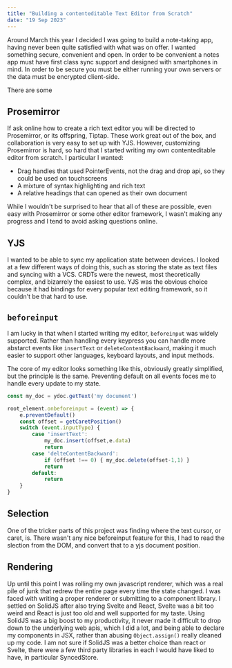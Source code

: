 ```yaml
---
title: "Building a contenteditable Text Editor from Scratch"
date: "19 Sep 2023"
---
```

Around March this year I decided I was going to build a note-taking app, having never been quite satisfied with what was on offer. I wanted something secure, convenient and open. In order to be convenient a notes app must have first class sync support and designed with smartphones in mind. In order to be secure you must be either running your own servers or the data must be encrypted client-side.

There are some 

## Prosemirror
If ask online how to create a rich text editor you will be directed to Prosemirror, or its offspring, Tiptap. These work great out of the box, and collaboration is very easy to set up with YJS. However, customizing Prosemirror is hard, so hard that I started writing my own contenteditable editor from scratch. I particular I wanted:
- Drag handles that used PointerEvents, not the drag and drop api, so they could be used on touchscreens
- A mixture of syntax highlighting and rich text
- A relative headings that can opened as their own document

While I wouldn't be surprised to hear that all of these are possible, even easy with Prosemirror or some other editor framework, I wasn't making any progress and I tend to avoid asking questions online.

## YJS
I wanted to be able to sync my application state between devices. I looked at a few different ways of doing this, such as storing the state as text files and syncing with a VCS. CRDTs were the newest, most theoretically complex, and bizarrely the easiest to use. YJS was the obvious choice because it had bindings for every popular text editing framework, so it couldn't be that hard to use.

## `beforeinput`
I am lucky in that when I started writing my editor, `beforeinput` was widely supported.
Rather than handling every keypress you can handle more abstarct events like `insertText` or `deleteContentBackward`, making it much easier to support other languages, keyboard layouts, and input methods. 

The core of my editor looks something like this, obviously greatly simplified, but the principle is the same. Preventing default on all events foces me to handle every update to my state.

```js
const my_doc = ydoc.getText('my document')

root_element.onbeforeinput = (event) => {
    e.preventDefault()
    const offset = getCaretPosition()
    switch (event.inputType) {
        case 'insertText':
            my_doc.insert(offset,e.data)
            return
        case 'delteContentBackward':
            if (offset !== 0) { my_doc.delete(offset-1,1) }
            return
        default:
            return
    }
}
```

## Selection
One of the tricker parts of this project was finding where the text cursor, or caret, is. There wasn't any nice beforeinput feature for this, I had to read the slection from the DOM, and convert that to a yjs document position.

## Rendering
Up until this point I was rolling my own javascript renderer, which was a real pile of junk that redrew the entire page every time the state changed. I was faced with writing a proper renderer or submitting to a component library. I settled on SolidJS after also trying Svelte and React, Svelte was a bit too weird and React is just too old and well supported for my taste. Using SolidJS was a big boost to my productivity, it never made it difficult to drop down to the underlying web apis, which I did a lot, and being able to declare my components in JSX, rather than abusing `Object.assign()` really cleaned up my code. I am not sure if SolidJS was a better choice than react or Svelte, there were a few third party libraries in each I would have liked to have, in particular SyncedStore.
